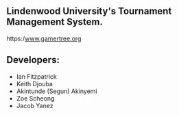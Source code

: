 
## Lindenwood University's Tournament Management System. 


https:/www.gamertree.org 


## Developers: 
- Ian Fitzpatrick 
- Keith Djouba 
- Akintunde (Segun) Akinyemi 
- Zoe Scheong 
- Jacob Yanez 
